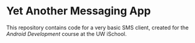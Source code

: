 # Yet Another Messaging App
This repository contains code for a very basic SMS client, created for the _Android Development_ course at the UW iSchool.
